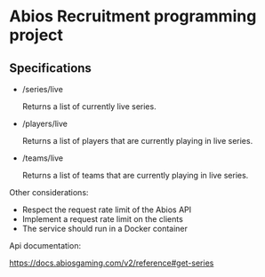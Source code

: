 # Abios Recruitment programming project
## Specifications
* /series/live

  Returns a list of currently live series.
* /players/live

  Returns a list of players that are currently playing in live series.
* /teams/live

  Returns a list of teams that are currently playing in live series.

Other considerations:
* Respect the request rate limit of the Abios API
* Implement a request rate limit on the clients
* The service should run in a Docker container

Api documentation:

https://docs.abiosgaming.com/v2/reference#get-series


